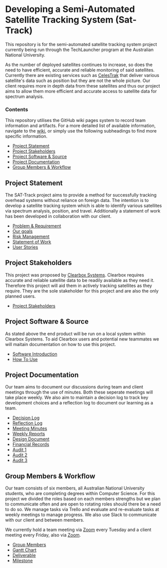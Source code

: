 # Developing a Semi-Automated Satellite Tracking System (Sat-Track)
This repository is for the semi-automated satellite tracking system project currently being run through the TechLauncher program at the Australian National University. 

As the number of deployed satellites continues to increase, so does the need to have efficient, accurate and reliable monitoring of said satellites. Currently there are existing services such as [CelesTrak](https://celestrak.com/NORAD/elements/) that deliver various satellite's data such as position but they are not the whole picture. Our client requires more in depth data from these satellites and thus our project aims to allow them more efficient and accurate access to satellite data for spectrum analysis.


### Contents
This repository utilises the GitHub wiki pages system to record team information and artifacts. For a more detailed list of available information, navigate to the [wiki](https://github.com/SAT-Techlauncher/SAT-Track/wiki), or simply use the following subheadings to find more specific information.
* [Project Statement](#1)
* [Project Stakeholders](#2)
* [Project Software & Source](#3)
* [Project Documentation](#4)
* [Group Members & Workflow](#5)

## Project Statement <a id="1"></a>
The SAT-Track project aims to provide a method for successfully tracking overhead systems without reliance on foreign data. The intention is to develop a satellite tracking system which is able to identify various satellites via spectrum analysis, position, and travel. Additionally a statement of work has been developed in collaboration with our client.

* [Problem & Requirement](https://github.com/SAT-Techlauncher/SAT-Track/wiki/Problem-&-Requirements)
* [Our goals](https://github.com/SAT-Techlauncher/SAT-Track/wiki/Our-goals)
* [Risk Management](https://github.com/SAT-Techlauncher/SAT-Track/wiki/Risk-Management)
* [Statement of Work](https://github.com/SAT-Techlauncher/SAT-Track/wiki/Statement-of-Work)
* [User Stories](https://github.com/SAT-Techlauncher/SAT-Track/wiki/User-Stories)

## Project Stakeholders <a id="2"></a>
This project was proposed by [Clearbox Systems](http://www.clearboxsystems.com.au/). Clearbox requires accurate and reliable satellite data to be readily available as they need it. Therefore this project will aid them in actively tracking satellites as they require. They are the sole stakeholder for this project and are also the only planned users. 
* [Project Stakeholders](https://github.com/SAT-Techlauncher/SAT-Track/wiki/Project-Stakeholders)

## Project Software & Source <a id="3"></a>
As stated above the end product will be run on a local system within Clearbox Systems. To aid Clearbox users and potential new teammates we will maitain documentation on how to use this project.
* [Software Introduction](https://github.com/SAT-Techlauncher/SAT-Track/wiki/Software-Introduction)
* [How To Use](https://github.com/SAT-Techlauncher/SAT-Track/wiki/How-To-Use)

## Project Documentation <a id="4"></a>
Our team aims to document our discussions during team and client meetings through the use of minutes. Both these seperate meetings will take place weekly. We also aim to maintain a decision log to track key development choices and a reflection log to document our learning as a team. 
* [Decision Log](https://github.com/SAT-Techlauncher/SAT-Track/wiki/Decision-Log)
* [Reflection Log](https://github.com/SAT-Techlauncher/SAT-Track/wiki/Reflection-Log)
* [Meeting Minutes](https://github.com/SAT-Techlauncher/SAT-Track/wiki/Meeting-Minutes)
* [Weekly Reports](https://github.com/SAT-Techlauncher/SAT-Track/wiki/Weekly-Reports)
* [Design Document](https://github.com/SAT-Techlauncher/SAT-Track/wiki/Design-Document)
* [Financial Records](https://github.com/SAT-Techlauncher/SAT-Track/wiki/Financial-Records)
* [Audit 1](https://github.com/SAT-Techlauncher/SAT-Track/wiki/Audit-1)
* [Audit 2](https://github.com/SAT-Techlauncher/SAT-Track/wiki/Audit-2)
* [Audit 3](https://github.com/SAT-Techlauncher/SAT-Track/wiki/Audit-3)

## Group Members & Workflow <a id="5"></a>
Our team consists of six members, all Australian National University students, who are completing degrees within Computer Science. For this project we divided the roles based on each members strengths but we plan to communicate often and are open to rotating roles should there be a need to do so. We manage tasks via Trello and evaluate and re-evaluate tasks at weekly meetings to manage progress. We also use Slack to communicate with our client and between members.

We currently hold a team meeting via [Zoom](https://zoom.us/) every Tuesday and a client meeting every Friday, also via [Zoom](https://zoom.us/).
* [Group Members](https://github.com/SAT-Techlauncher/SAT-Track/wiki/Group-members)
* [Gantt Chart](https://github.com/SAT-Techlauncher/SAT-Track/blob/master/Sat_Track%20Gantt%20Chart%2016_5_2020.xlsx)
* [Deliverable](https://github.com/SAT-Techlauncher/SAT-Track/blob/master/Deliverables.docx)
* [Milestone](https://github.com/SAT-Techlauncher/SAT-Track/blob/master/Milestone.docx)

